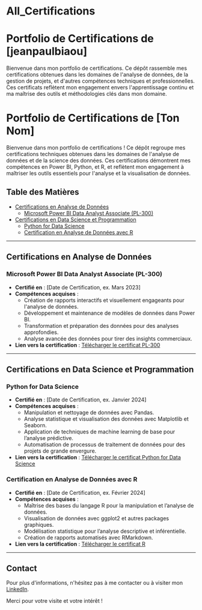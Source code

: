 # All_Certifications
# Portfolio de Certifications de [jeanpaulbiaou]
Bienvenue dans mon portfolio de certifications. Ce dépôt rassemble mes certifications obtenues dans les domaines de l'analyse de données, de la gestion de projets, et d'autres compétences techniques et professionnelles. Ces certificats reflètent mon engagement envers l'apprentissage continu et ma maîtrise des outils et méthodologies clés dans mon domaine.
# Portfolio de Certifications de [Ton Nom]

Bienvenue dans mon portfolio de certifications ! Ce dépôt regroupe mes certifications techniques obtenues dans les domaines de l'analyse de données et de la science des données. Ces certifications démontrent mes compétences en Power BI, Python, et R, et reflètent mon engagement à maîtriser les outils essentiels pour l'analyse et la visualisation de données.

## Table des Matières
- [Certifications en Analyse de Données](#certifications-en-analyse-de-données)
  - [Microsoft Power BI Data Analyst Associate (PL-300)](#microsoft-power-bi-data-analyst-associate-pl-300)
- [Certifications en Data Science et Programmation](#certifications-en-data-science-et-programmation)
  - [Python for Data Science](#python-for-data-science)
  - [Certification en Analyse de Données avec R](#certification-en-analyse-de-données-avec-r)

---

## Certifications en Analyse de Données

### Microsoft Power BI Data Analyst Associate (PL-300)
- **Certifié en** : [Date de Certification, ex. Mars 2023]
- **Compétences acquises** :
  - Création de rapports interactifs et visuellement engageants pour l'analyse de données.
  - Développement et maintenance de modèles de données dans Power BI.
  - Transformation et préparation des données pour des analyses approfondies.
  - Analyse avancée des données pour tirer des insights commerciaux.
- **Lien vers la certification** : [Télécharger le certificat PL-300](https://github.com/ton_nom_utilisateur/nom_du_depot/chemin_vers_fichier_PL-300.pdf)

---

## Certifications en Data Science et Programmation

### Python for Data Science
- **Certifié en** : [Date de Certification, ex. Janvier 2024]
- **Compétences acquises** :
  - Manipulation et nettoyage de données avec Pandas.
  - Analyse statistique et visualisation des données avec Matplotlib et Seaborn.
  - Application de techniques de machine learning de base pour l’analyse prédictive.
  - Automatisation de processus de traitement de données pour des projets de grande envergure.
- **Lien vers la certification** : [Télécharger le certificat Python for Data Science](https://github.com/ton_nom_utilisateur/nom_du_depot/chemin_vers_fichier_Python.pdf)

### Certification en Analyse de Données avec R
- **Certifié en** : [Date de Certification, ex. Février 2024]
- **Compétences acquises** :
  - Maîtrise des bases du langage R pour la manipulation et l’analyse de données.
  - Visualisation de données avec ggplot2 et autres packages graphiques.
  - Modélisation statistique pour l’analyse descriptive et inférentielle.
  - Création de rapports automatisés avec RMarkdown.
- **Lien vers la certification** : [Télécharger le certificat R](https://github.com/ton_nom_utilisateur/nom_du_depot/chemin_vers_fichier_R.pdf)

---

## Contact
Pour plus d'informations, n'hésitez pas à me contacter ou à visiter mon [LinkedIn](https://www.linkedin.com/in/tonprofil).

Merci pour votre visite et votre intérêt !
